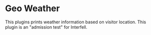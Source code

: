 # Geo Weather
This plugins prints weather information based on visitor location. This plugin is an "admission test" for Interfell.